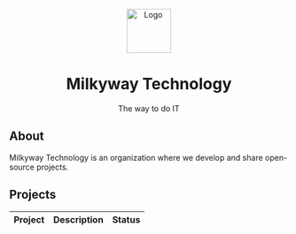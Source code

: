 <p align="center">
    <a href="https://github.com/milkyway-technology/.github">
    <img src="https://avatars.githubusercontent.com/u/137700609?s=200&v=4" width="80" alt="Logo" /></a>
</p>

<h1 align="center">Milkyway Technology</h1>

<p align="center">The way to do IT</p>

## About

Milkyway Technology is an organization where we develop and share open-source projects.

## Projects

| Project | Description | Status |
|---------|-------------|--------|
